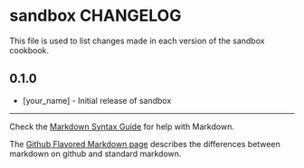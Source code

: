 sandbox CHANGELOG
=================

This file is used to list changes made in each version of the sandbox cookbook.

0.1.0
-----
- [your_name] - Initial release of sandbox

- - -
Check the [Markdown Syntax Guide](http://daringfireball.net/projects/markdown/syntax) for help with Markdown.

The [Github Flavored Markdown page](http://github.github.com/github-flavored-markdown/) describes the differences between markdown on github and standard markdown.
